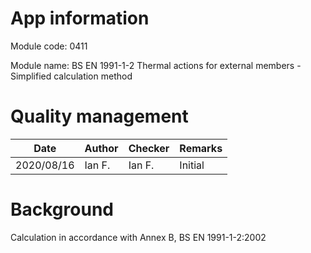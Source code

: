 # App information

Module code: 0411

Module name: BS EN 1991-1-2 Thermal actions for external members - Simplified calculation method

# Quality management

| Date       | Author | Checker | Remarks |
| ---------- | ------ | ------- | ------- |
| 2020/08/16 | Ian F. | Ian F.  | Initial |

# Background

Calculation in accordance with Annex B, BS EN 1991-1-2:2002 

